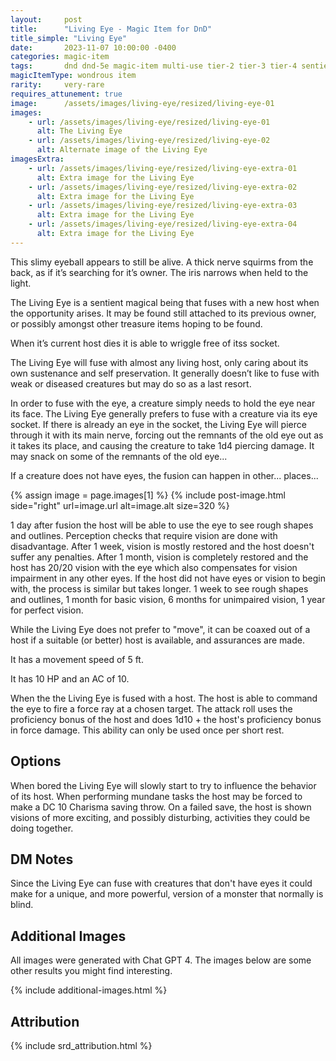 ```yaml
---
layout:     post
title:      "Living Eye - Magic Item for DnD"
title_simple: "Living Eye"
date:       2023-11-07 10:00:00 -0400
categories: magic-item
tags:       dnd dnd-5e magic-item multi-use tier-2 tier-3 tier-4 sentient attunement
magicItemType: wondrous item
rarity:     very-rare
requires_attunement: true
image:      /assets/images/living-eye/resized/living-eye-01
images:
    - url: /assets/images/living-eye/resized/living-eye-01
      alt: The Living Eye
    - url: /assets/images/living-eye/resized/living-eye-02
      alt: Alternate image of the Living Eye
imagesExtra:
    - url: /assets/images/living-eye/resized/living-eye-extra-01
      alt: Extra image for the Living Eye
    - url: /assets/images/living-eye/resized/living-eye-extra-02
      alt: Extra image for the Living Eye
    - url: /assets/images/living-eye/resized/living-eye-extra-03
      alt: Extra image for the Living Eye
    - url: /assets/images/living-eye/resized/living-eye-extra-04
      alt: Extra image for the Living Eye
---
```


<p class="read-aloud">
This slimy eyeball appears to still be alive. A thick nerve squirms from the back, as if it’s searching for it’s owner. The iris narrows when held to the light.
</p>

The Living Eye is a sentient magical being that fuses with a new host when the opportunity arises. It may be found still attached to its previous owner, or possibly amongst other treasure items hoping to be found.

<div class="clear-fix"></div>

When it’s current host dies it is able to wriggle free of itss socket.

The Living Eye will fuse with almost any living host, only caring about its own sustenance and self preservation. It generally doesn’t like to fuse with weak or diseased creatures but may do so as a last resort.

In order to fuse with the eye, a creature simply needs to hold the eye near its face. The Living Eye generally prefers to fuse with a creature via its eye socket. If there is already an eye in the socket, the Living Eye will pierce through it with its main nerve, forcing out the remnants of the old eye out as it takes its place, and causing the creature to take 1d4 piercing damage. It may snack on some of the remnants of the old eye...

If a creature does not have eyes, the fusion can happen in other... places...

{% assign image = page.images[1] %}
{% include post-image.html side="right" url=image.url alt=image.alt size=320 %}

1 day after fusion the host will be able to use the eye to see rough shapes and outlines. Perception checks that require vision are done with disadvantage. After 1 week, vision is mostly restored and the host doesn't suffer any penalties. After 1 month, vision is completely restored and the host has 20/20 vision with the eye which also compensates for vision impairment in any other eyes. If the host did not have eyes or vision to begin with, the process is similar but takes longer. 1 week to see rough shapes and outlines, 1 month for basic vision, 6 months for unimpaired vision, 1 year for perfect vision.

While the Living Eye does not prefer to "move", it can be coaxed out of a host if a suitable (or better) host is available, and assurances are made.

It has a movement speed of 5 ft.

It has 10 HP and an AC of 10.

When the the Living Eye is fused with a host. The host is able to command the eye to fire a force ray at a chosen target. The attack roll uses the proficiency bonus of the host and does 1d10 + the host's proficiency bonus in force damage. This ability can only be used once per short rest.


## Options

When bored the Living Eye will slowly start to try to influence the behavior of its host. When performing mundane tasks the host may be forced to make a DC 10 Charisma saving throw. On a failed save, the host is shown visions of more exciting, and possibly disturbing, activities they could be doing together.


## DM Notes

Since the Living Eye can fuse with creatures that don't have eyes it could make for a unique, and more powerful, version of a monster that normally is blind.


## Additional Images

All images were generated with Chat GPT 4. The images below are some other results you might find interesting.

{% include additional-images.html %}

## Attribution

{% include srd_attribution.html %}
